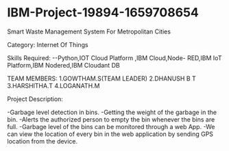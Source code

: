 # IBM-Project-19894-1659708654
Smart Waste Management System For Metropolitan Cities

Category: Internet Of Things

Skills Required:
   --Python,IOT Cloud Platform ,IBM Cloud,Node- RED,IBM IoT Platform,IBM Nodered,IBM Cloudant DB

TEAM MEMBERS:
1.GOWTHAM.S(TEAM LEADER)
2.DHANUSH B T 
3.HARSHITHA.T
4.LOGANATH.M

Project Description:

-Garbage level detection in bins.
-Getting the weight of the garbage in the bin. 
-Alerts the authorized person to empty the bin whenever the bins are full.
-Garbage level of the bins can be monitored through a web App.
-We can view the location of every bin in the web application by sending GPS location from the device.


